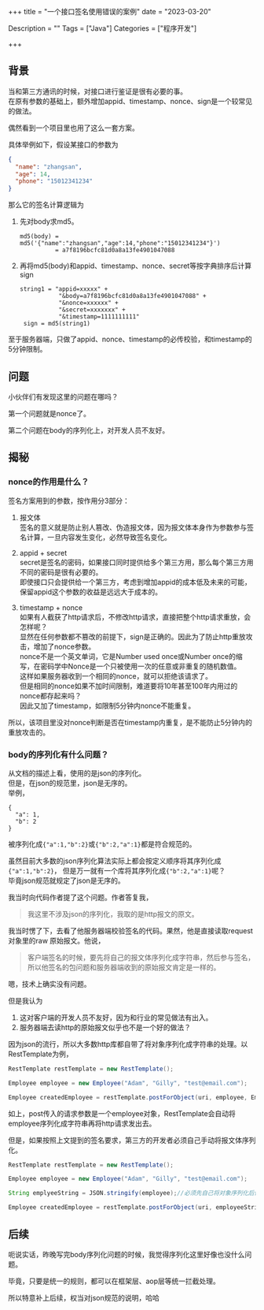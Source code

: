 +++
title = "一个接口签名使用错误的案例"
date = "2023-03-20"

Description = ""
Tags = ["Java"]
Categories = ["程序开发"]

+++
## 背景
当和第三方通讯的时候，对接口进行鉴证是很有必要的事。  
在原有参数的基础上，额外增加appid、timestamp、nonce、sign是一个较常见的做法。

偶然看到一个项目里也用了这么一套方案。  
  
具体举例如下，假设某接口的参数为
```json
{
  "name": "zhangsan",
  "age": 14,
  "phone": "15012341234"
}
```

那么它的签名计算逻辑为
1. 先对body求md5。
   ```
   md5(body) = md5('{"name":"zhangsan","age":14,"phone":"15012341234"}')  
             = a7f8196bcfc81d0a8a13fe4901047088
   ```
2. 再将md5(body)和appid、timestamp、nonce、secret等按字典排序后计算sign
   ```
   string1 = "appid=xxxxx" +  
              "&body=a7f8196bcfc81d0a8a13fe4901047088" +  
              "&nonce=xxxxxx" +  
              "&secret=xxxxxxx" +  
              "&timestamp=1111111111"    
    sign = md5(string1)
   ```
至于服务器端，只做了appid、nonce、timestamp的必传校验，和timestamp的5分钟限制。
## 问题
小伙伴们有发现这里的问题在哪吗？

第一个问题就是nonce了。

第二个问题在body的序列化上，对开发人员不友好。

## 揭秘

### nonce的作用是什么？
签名方案用到的参数，按作用分3部分：
1. 报文体  
  签名的意义就是防止别人篡改、伪造报文体，因为报文体本身作为参数参与签名计算，一旦内容发生变化，必然导致签名变化。

2. appid + secret   
  secret是签名的密码，如果接口同时提供给多个第三方用，那么每个第三方用不同的密码是很有必要的。  
  即使接口只会提供给一个第三方，考虑到增加appid的成本低及未来的可能，保留appid这个参数的收益是远远大于成本的。
3. timestamp + nonce  
  如果有人截获了http请求后，不修改http请求，直接把整个http请求重放，会怎样呢？  
  显然在任何参数都不篡改的前提下，sign是正确的。因此为了防止http重放攻击，增加了nonce参数。  
  nonce不是一个英文单词，它是Number used once或Number once的缩写，在密码学中Nonce是一个只被使用一次的任意或非重复的随机数值。    
  这样如果服务器收到一个相同的nonce，就可以拒绝该请求了。  
  但是相同的nonce如果不加时间限制，难道要将10年甚至100年内用过的nonce都存起来吗？  
  因此又加了timestamp，如限制5分钟内nonce不能重复。

所以，该项目里没对nonce判断是否在timestamp内重复，是不能防止5分钟内的重放攻击的。

### body的序列化有什么问题？
从文档的描述上看，使用的是json的序列化。  
但是，在json的规范里，json是无序的。  
举例，
```json5
{
  "a": 1,
  "b": 2
}
```

被序列化成`{"a":1,"b":2}`或`{"b":2,"a":1}`都是符合规范的。  

虽然目前大多数的json序列化算法实际上都会按定义顺序将其序列化成`{"a":1,"b":2}`，
但是万一就有一个库将其序列化成`{"b":2,"a":1}`呢？  
毕竟json规范就规定了json是无序的。

我当时向代码作者提了这个问题。作者答复我，
> 我这里不涉及json的序列化，我取的是http报文的原文。

我当时愣了下，去看了他服务器端校验签名的代码。果然，他是直接读取request对象里的raw 原始报文。他说，

> 客户端签名的时候，要先将自己的报文体序列化成字符串，然后参与签名，所以他签名的包问题和服务器端收到的原始报文肯定是一样的。

嗯，技术上确实没有问题。

但是我认为
1. 这对客户端的开发人员不友好，因为和行业的常见做法有出入。
2. 服务器端去读http的原始报文似乎也不是一个好的做法？

因为json的流行，所以大多数http库都自带了将对象序列化成字符串的处理。以RestTemplate为例，

```java
RestTemplate restTemplate = new RestTemplate();

Employee employee = new Employee("Adam", "Gilly", "test@email.com");

Employee createdEmployee = restTemplate.postForObject(uri, employee, Employee.class);
```

如上，post传入的请求参数是一个employee对象，RestTemplate会自动将employee序列化成字符串再将http请求发出去。

但是，如果按照上文提到的签名要求，第三方的开发者必须自己手动将报文体序列化。

```java
RestTemplate restTemplate = new RestTemplate();

Employee employee = new Employee("Adam", "Gilly", "test@email.com");

String emplyeeString = JSON.stringify(employee);//必须先自己将对象序列化后传入

Employee createdEmployee = restTemplate.postForObject(uri, employeeString, Employee.class);
```

## 后续
呃说实话，昨晚写完body序列化问题的时候，我觉得序列化这里好像也没什么问题。

毕竟，只要是统一的规则，都可以在框架层、aop层等统一拦截处理。

所以特意补上后续，权当对json规范的说明，哈哈